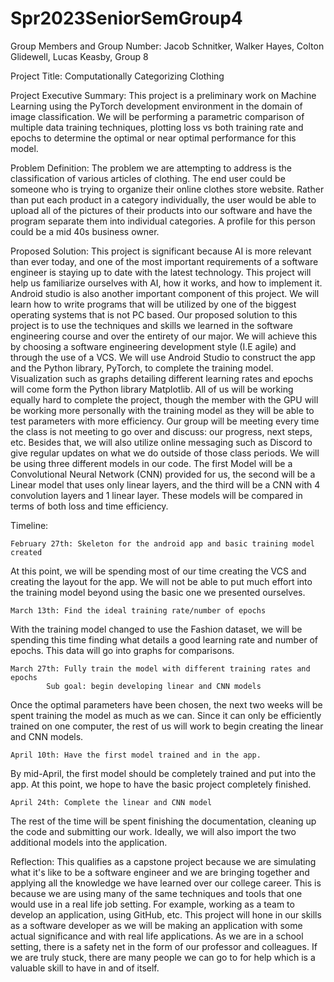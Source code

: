 # Spr2023SeniorSemGroup4

Group Members and Group Number:  Jacob Schnitker, Walker Hayes, Colton Glidewell, Lucas Keasby, Group 8

Project Title: Computationally Categorizing Clothing


Project Executive Summary:
	This project is a preliminary work on Machine Learning using the PyTorch development environment in the domain of image classification. We will be performing a parametric comparison of multiple data training techniques, plotting loss vs both training rate and epochs to determine the optimal or near optimal performance for this model.

Problem Definition:
	The problem we are attempting to address is the classification of various articles of clothing. The end user could be someone who is trying to organize their online clothes store website. Rather than put each product in a category individually, the user would be able to upload all of the pictures of their products into our software and have the program separate them into individual categories. A profile for this person could be a mid 40s business owner.

Proposed Solution:
This project is significant because AI is more relevant than ever today, and one of the most important requirements of a software engineer is staying up to date with the latest technology. This project will help us familiarize ourselves with AI, how it works, and how to implement it. Android studio is also another important component of this project. We will learn how to write programs that will be utilized by one of the biggest operating systems that is not PC based. Our proposed solution to this project is to use the techniques and skills we learned in the software engineering course and over the entirety of our major. We will achieve this by choosing a software engineering development style (I.E agile) and through the use of a VCS. We will use Android Studio to construct the app and the Python library, PyTorch, to complete the training model. Visualization such as graphs detailing different learning rates and epochs will come form the Python library Matplotlib. All of us will be working equally hard to complete the project, though the member with the GPU will be working more personally with the training model as they will be able to test parameters with more efficiency. Our group will be meeting every time the class is not meeting to go over and discuss: our progress, next steps, etc. Besides that, we will also utilize online messaging such as Discord to give regular updates on what we do outside of those class periods.
We will be using three different models in our code. The first Model will be a Convolutional Neural Network (CNN) provided for us, the second will be a Linear model that uses only linear layers, and the third will be a CNN with 4 convolution layers and 1 linear layer. These models will be compared in terms of both loss and time efficiency.

Timeline:

	February 27th: Skeleton for the android app and basic training model created
At this point, we will be spending most of our time creating the VCS and creating the layout for the app. We will not be able to put much effort into the training model beyond using the basic one we presented ourselves.

	March 13th: Find the ideal training rate/number of epochs
With the training model changed to use the Fashion dataset, we will be spending this time finding what details a good learning rate and number of epochs. This data will go into graphs for comparisons.

	March 27th: Fully train the model with different training rates and epochs
			Sub goal: begin developing linear and CNN models
Once the optimal parameters have been chosen, the next two weeks will be spent training the model as much as we can. Since it can only be efficiently trained on one computer, the rest of us will work to begin creating the linear and CNN models.

	April 10th: Have the first model trained and in the app.
By mid-April, the first model should be completely trained and put into the app. At this point, we hope to have the basic project completely finished.

	April 24th: Complete the linear and CNN model
The rest of the time will be spent finishing the documentation, cleaning up the code and submitting our work. Ideally, we will also import the two additional models into the application.
	

Reflection:
	This qualifies as a capstone project because we are simulating what it's like to be a software engineer and we are bringing together and applying all the knowledge we have learned over our college career. This is because we are using many of the same techniques and tools that one would use in a real life job setting. For example, working as a team to develop an application, using GitHub, etc. This project will hone in our skills as a software developer as we will be making an application with some actual significance and with real life applications. As we are in a school setting, there is a safety net in the form of our professor and colleagues. If we are truly stuck, there are many people we can go to for help which is a valuable skill to have in and of itself.
